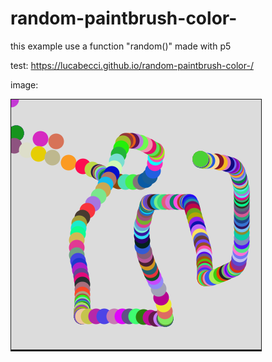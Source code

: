 # random-paintbrush-color-
this example use a function "random()" made with p5

test: https://lucabecci.github.io/random-paintbrush-color-/

image:

![img](https://github.com/lucabecci/random-paintbrush-color-/blob/master/git.png)

